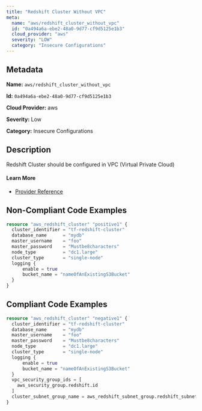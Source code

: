 ```yaml
---
title: "Redshift Cluster Without VPC"
meta:
  name: "aws/redshift_cluster_without_vpc"
  id: "0a494a6a-ebe2-48a0-9d77-cf9d5125e1b3"
  cloud_provider: "aws"
  severity: "LOW"
  category: "Insecure Configurations"
---
```


## Metadata
**Name:** `aws/redshift_cluster_without_vpc`

**Id:** `0a494a6a-ebe2-48a0-9d77-cf9d5125e1b3`

**Cloud Provider:** aws

**Severity:** Low

**Category:** Insecure Configurations

## Description
Redshift Cluster should be configured in VPC (Virtual Private Cloud)

#### Learn More

 - [Provider Reference](https://registry.terraform.io/providers/hashicorp/aws/latest/docs/resources/redshift_cluster#vpc_security_group_ids)

## Non-Compliant Code Examples
```terraform
resource "aws_redshift_cluster" "positive1" {
  cluster_identifier = "tf-redshift-cluster"
  database_name      = "mydb"
  master_username    = "foo"
  master_password    = "Mustbe8characters"
  node_type          = "dc1.large"
  cluster_type       = "single-node"
  logging {
      enable = true
      bucket_name = "nameOfAnExistingS3Bucket"
  }
}

```

## Compliant Code Examples
```terraform
resource "aws_redshift_cluster" "negative1" {
  cluster_identifier = "tf-redshift-cluster"
  database_name      = "mydb"
  master_username    = "foo"
  master_password    = "Mustbe8characters"
  node_type          = "dc1.large"
  cluster_type       = "single-node"
  logging {
      enable = true
      bucket_name = "nameOfAnExistingS3Bucket"
  }
  vpc_security_group_ids = [
    aws_security_group.redshift.id
  ]
  cluster_subnet_group_name = aws_redshift_subnet_group.redshift_subnet_group.id
}

```